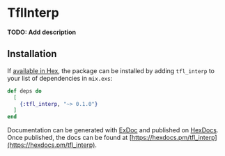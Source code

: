 # TflInterp

**TODO: Add description**

## Installation

If [available in Hex](https://hex.pm/docs/publish), the package can be installed
by adding `tfl_interp` to your list of dependencies in `mix.exs`:

```elixir
def deps do
  [
    {:tfl_interp, "~> 0.1.0"}
  ]
end
```

Documentation can be generated with [ExDoc](https://github.com/elixir-lang/ex_doc)
and published on [HexDocs](https://hexdocs.pm). Once published, the docs can
be found at [https://hexdocs.pm/tfl_interp](https://hexdocs.pm/tfl_interp).

